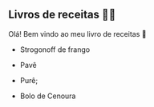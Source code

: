 ## Livros de receitas :man_cook:

Olá! Bem vindo ao meu livro de receitas :wave:

- Strogonoff de frango

- Pavê

- Purê;

- Bolo de Cenoura

